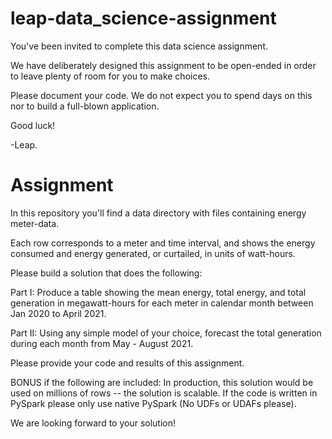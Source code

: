 # leap-data_science-assignment

You've been invited to complete this data science assignment.

We have deliberately designed this assignment to be open-ended in order to leave plenty of room for you to make choices.

Please document your code. We do not expect you to spend days on this nor to build a full-blown application.

Good luck!

-Leap.

# Assignment

In this repository you'll find a data directory with files containing energy meter-data.

Each row corresponds to a meter and time interval, and shows the
energy consumed and energy generated, or curtailed, in units of
watt-hours.

Please build a solution that does the following:

Part I:
Produce a table showing the mean energy, total energy, and total generation in megawatt-hours for each meter in calendar month between Jan 2020 to April 2021.

Part II:
Using any simple model of your choice, forecast the total generation during each month from May - August 2021.

Please provide your code and results of this assignment.

BONUS if the following are included:
In production, this solution would be used on millions of rows -- the solution is scalable.
If the code is written in PySpark please only use native PySpark (No UDFs or UDAFs please).


We are looking forward to your solution!



